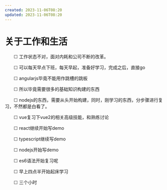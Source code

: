 ```yaml
---
created: 2023-11-06T08:20
updated: 2023-11-06T08:20
---
```

# 关于工作和生活

　　☐ 工作状态不对，面对内耗和公司不断的改革。

　　☐ 可以每天早点下班，每天早起，准备好学习，完成之后，直接go

　　☐ angularjs毕竟不能用作跳槽的跳板

　　☐ 所以毕竟需要很多的基础知识构建的东西

　　☐ nodejs的东西，需要从头开始构建，同时，刚学习的东西，分步骤进行复习，不然都是白看了。

　　☐ vue复习下vue2的相关高级技能，和熟练讨论

　　☐ react继续开始写demo

　　☐ typescript继续写demo

　　☐ nodejs开始写demo

　　☐ es6语法开始复习呢

　　☐ 早上四点半开始起床学习

　　☐ 三个小时
